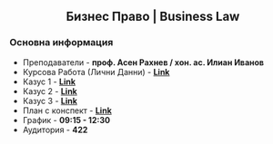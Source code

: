 <h2 align="center">Бизнес Право | Business Law</h2>

### Основна информация
* Преподаватели - **проф. Асен Рахнев / хон. ас. Илиан Иванов**
* Курсова Работа (Лични Данни) - [**Link**](https://github.com/rythm-net/PU-Informatics/blob/main/II%20%D0%BA%D1%83%D1%80%D1%81/I%20%D1%82%D1%80%D0%B8%D0%BC%D0%B5%D1%81%D1%82%D1%8A%D1%80/%D0%91%D0%B8%D0%B7%D0%BD%D0%B5%D1%81%20%D0%9F%D1%80%D0%B0%D0%B2%D0%BE%20(%D0%98%D0%B7%D0%B1%D0%B8%D1%80%D0%B0%D0%B5%D0%BC%D0%B0%20%D0%B4%D0%B8%D1%81%D1%86%D0%B8%D0%BF%D0%BB%D0%B8%D0%BD%D0%B0)/%D0%9A%D0%B0%D0%B7%D1%83%D1%81%D0%B8%20%2B%20%D0%9A%D1%83%D1%80%D1%81%D0%BE%D0%B2%D0%B0%20%D1%80%D0%B0%D0%B1%D0%B8%D1%82%D0%B0/%D0%9A%D0%A3%D0%A0%D0%A1%D0%9E%D0%92%D0%90%20%D0%A0%D0%90%D0%91%D0%9E%D0%A2%D0%90%20-%20%D0%9B%D0%98%D0%A7%D0%9D%D0%98%20%D0%94%D0%90%D0%9D%D0%9D%D0%98.docx)
* Казус 1 - [**Link**](https://github.com/rythm-net/PU-Informatics/blob/main/II%20%D0%BA%D1%83%D1%80%D1%81/I%20%D1%82%D1%80%D0%B8%D0%BC%D0%B5%D1%81%D1%82%D1%8A%D1%80/%D0%91%D0%B8%D0%B7%D0%BD%D0%B5%D1%81%20%D0%9F%D1%80%D0%B0%D0%B2%D0%BE%20(%D0%98%D0%B7%D0%B1%D0%B8%D1%80%D0%B0%D0%B5%D0%BC%D0%B0%20%D0%B4%D0%B8%D1%81%D1%86%D0%B8%D0%BF%D0%BB%D0%B8%D0%BD%D0%B0)/%D0%9A%D0%B0%D0%B7%D1%83%D1%81%D0%B8%20%2B%20%D0%9A%D1%83%D1%80%D1%81%D0%BE%D0%B2%D0%B0%20%D1%80%D0%B0%D0%B1%D0%B8%D1%82%D0%B0/%D0%9A%D0%B0%D0%B7%D1%83%D1%81%20-%201.docx)
* Казус 2 - [**Link**](https://github.com/rythm-net/PU-Informatics/blob/main/II%20%D0%BA%D1%83%D1%80%D1%81/I%20%D1%82%D1%80%D0%B8%D0%BC%D0%B5%D1%81%D1%82%D1%8A%D1%80/%D0%91%D0%B8%D0%B7%D0%BD%D0%B5%D1%81%20%D0%9F%D1%80%D0%B0%D0%B2%D0%BE%20(%D0%98%D0%B7%D0%B1%D0%B8%D1%80%D0%B0%D0%B5%D0%BC%D0%B0%20%D0%B4%D0%B8%D1%81%D1%86%D0%B8%D0%BF%D0%BB%D0%B8%D0%BD%D0%B0)/%D0%9A%D0%B0%D0%B7%D1%83%D1%81%D0%B8%20%2B%20%D0%9A%D1%83%D1%80%D1%81%D0%BE%D0%B2%D0%B0%20%D1%80%D0%B0%D0%B1%D0%B8%D1%82%D0%B0/%D0%9A%D0%B0%D0%B7%D1%83%D1%81%20-%202.docx)
* Казус 3 - [**Link**](https://github.com/rythm-net/PU-Informatics/blob/main/II%20%D0%BA%D1%83%D1%80%D1%81/I%20%D1%82%D1%80%D0%B8%D0%BC%D0%B5%D1%81%D1%82%D1%8A%D1%80/%D0%91%D0%B8%D0%B7%D0%BD%D0%B5%D1%81%20%D0%9F%D1%80%D0%B0%D0%B2%D0%BE%20(%D0%98%D0%B7%D0%B1%D0%B8%D1%80%D0%B0%D0%B5%D0%BC%D0%B0%20%D0%B4%D0%B8%D1%81%D1%86%D0%B8%D0%BF%D0%BB%D0%B8%D0%BD%D0%B0)/%D0%9A%D0%B0%D0%B7%D1%83%D1%81%D0%B8%20%2B%20%D0%9A%D1%83%D1%80%D1%81%D0%BE%D0%B2%D0%B0%20%D1%80%D0%B0%D0%B1%D0%B8%D1%82%D0%B0/%D0%9A%D0%B0%D0%B7%D1%83%D1%81%20-%203.docx)
* План с конспект - [**Link**](https://github.com/rythm-net/PU-Informatics/blob/main/II%20%D0%BA%D1%83%D1%80%D1%81/I%20%D1%82%D1%80%D0%B8%D0%BC%D0%B5%D1%81%D1%82%D1%8A%D1%80/%D0%91%D0%B8%D0%B7%D0%BD%D0%B5%D1%81%20%D0%9F%D1%80%D0%B0%D0%B2%D0%BE%20(%D0%98%D0%B7%D0%B1%D0%B8%D1%80%D0%B0%D0%B5%D0%BC%D0%B0%20%D0%B4%D0%B8%D1%81%D1%86%D0%B8%D0%BF%D0%BB%D0%B8%D0%BD%D0%B0)/%D0%9F%D0%BB%D0%B0%D0%BD%20%D1%81%20%D0%BA%D0%BE%D0%BD%D1%81%D0%BF%D0%B5%D0%BA%D1%82.docx)
* График - **09:15 - 12:30**
* Аудитория - **422**
